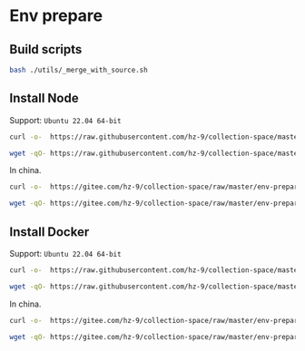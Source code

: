 # Env prepare

## Build scripts

``` sh
bash ./utils/_merge_with_source.sh
```

## Install Node

Support: `Ubuntu 22.04 64-bit`

``` sh
curl -o-  https://raw.githubusercontent.com/hz-9/collection-space/master/env-prepare/dist/install-node.sh | bash
```

``` sh
wget -qO- https://raw.githubusercontent.com/hz-9/collection-space/master/env-prepare/dist/install-node.sh | bash
```

In china.

``` sh
curl -o-  https://gitee.com/hz-9/collection-space/raw/master/env-prepare/dist/install-node.sh | bash -s -- --in-china
```

``` sh
wget -qO- https://gitee.com/hz-9/collection-space/raw/master/env-prepare/dist/install-node.sh | bash -s -- --in-china
```

## Install Docker

Support: `Ubuntu 22.04 64-bit`

``` sh
curl -o-  https://raw.githubusercontent.com/hz-9/collection-space/master/env-prepare/dist/install-docker-ce.sh | bash
```

``` sh
wget -qO- https://raw.githubusercontent.com/hz-9/collection-space/master/env-prepare/dist/install-docker-ce.sh | bash
```

In china.

``` sh
curl -o-  https://gitee.com/hz-9/collection-space/raw/master/env-prepare/dist/install-docker-ce.sh | bash -s -- --in-china
```

``` sh
wget -qO- https://gitee.com/hz-9/collection-space/raw/master/env-prepare/dist/install-docker-ce.sh | bash -s -- --in-china
```
